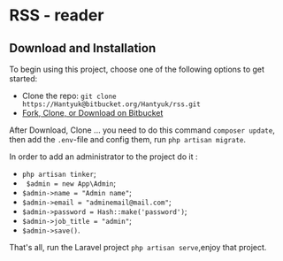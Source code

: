 # RSS - reader

## Download and Installation

To begin using this project, choose one of the following options to get started:

* Clone the repo: `git clone https://Hantyuk@bitbucket.org/Hantyuk/rss.git`
* [Fork, Clone, or Download on Bitbucket](https://Hantyuk@bitbucket.org/Hantyuk/rss.git)

After Download, Clone ... you need to do this command `composer update`, then add the `.env`-file and config them, run `php artisan migrate`.

In order to add an administrator to the project do it  :
* `php artisan tinker`;
* ` $admin = new App\Admin`;
* `$admin->name = "Admin name"`;
* `$admin->email = "adminemail@mail.com"`;
* `$admin->password = Hash::make('password')`;
* `$admin->job_title = "admin"`;
* `$admin->save()`.

That's all, run the Laravel project `php artisan serve`,enjoy that project.